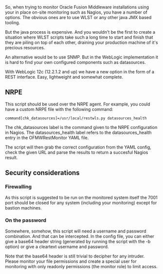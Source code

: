 So, when trying to monitor Oracle Fusion Middleware installations using your in place on-site monitoring such as Nagios, you have a number of options. The obvious ones are to use WLST or any other java JMX based tooling. 

But the java process is expensive. And you wouldn't be the first to create a situation where WLST scripts take such a long time to start and finish that they are piling on top of each other, draining your production machine of it's precious resources. 

An alternative would be to use SNMP. But in the WebLogic implementation it is hard to find your own configured components such as datasources. 

With WebLogic 12c (12.2.1.2 and up) we have a new option in the form of a REST interface. Easy, lightweight and somewhat complete. 

## NRPE
This script should be used over the NRPE agent. For example, you could have a custom NRPE file with the following command:

```
command[chk_datasources]=/usr/local/restwls.py datasources_health
```
The chk_datasources label is the command given to the NRPE configuration in Nagios. The datasources_health label refers to the datasources_health entry in the OFMWRestMonitor YAML file.

The script will then grab the correct configuration from the YAML config, check the given URL and parse the results to return a succesful Nagios result. 
  

## Security considerations
### Firewalling
As this script is suggested to be run on the monitored system itself the 7001 port should be closed for any system (including your monitoring) except for bastion machines.

### On the password 
Somewhere, somehow, this script will need a username and password combination. And that can be intercepted. In the config file, you can either give a base64 header string (generated by running the script with the -b option) or give a cleartext username and password. 

Note that the base64 header is still trivial to decipher for any intruder. Please monitor your file permissions and create a special user for monitoring with only readonly permissions (the monitor role) to limit access.   

